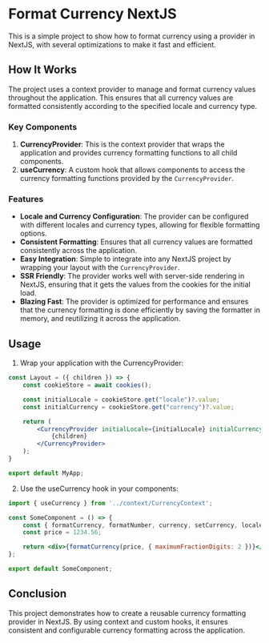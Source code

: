 # Format Currency NextJS

This is a simple project to show how to format currency using a provider in NextJS, with several optimizations to make it fast and efficient.

## How It Works

The project uses a context provider to manage and format currency values throughout the application. This ensures that all currency values are formatted consistently according to the specified locale and currency type.

### Key Components

1. **CurrencyProvider**: This is the context provider that wraps the application and provides currency formatting functions to all child components.
2. **useCurrency**: A custom hook that allows components to access the currency formatting functions provided by the `CurrencyProvider`.

### Features

- **Locale and Currency Configuration**: The provider can be configured with different locales and currency types, allowing for flexible formatting options.
- **Consistent Formatting**: Ensures that all currency values are formatted consistently across the application.
- **Easy Integration**: Simple to integrate into any NextJS project by wrapping your layout with the `CurrencyProvider`.
- **SSR Friendly**: The provider works well with server-side rendering in NextJS, ensuring that it gets the values from the cookies for the initial load.
- **Blazing Fast**: The provider is optimized for performance and ensures that the currency formatting is done efficiently by saving the formatter in memory, and reutilizing it across the application.

## Usage

1. Wrap your application with the CurrencyProvider:

```jsx
const Layout = ({ children }) => {
    const cookieStore = await cookies();

    const initialLocale = cookieStore.get("locale")?.value;
    const initialCurrency = cookieStore.get("currency")?.value;

    return (
        <CurrencyProvider initialLocale={initialLocale} initialCurrency={initialCurrency}>
            {children}
        </CurrencyProvider>
    );
}

export default MyApp;
```

2. Use the useCurrency hook in your components:

```jsx
import { useCurrency } from '../context/CurrencyContext';

const SomeComponent = () => {
    const { formatCurrency, formatNumber, currency, setCurrency, locale, setLocale } = useCurrency();
    const price = 1234.56;

    return <div>{formatCurrency(price, { maximumFractionDigits: 2 })}</div>;
};

export default SomeComponent;
```

## Conclusion

This project demonstrates how to create a reusable currency formatting provider in NextJS. By using context and custom hooks, it ensures consistent and configurable currency formatting across the application.